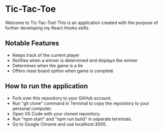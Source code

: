 # Tic-Tac-Toe

Welcome to Tic-Tac-Toe! This is an application created with the purpose of further developing my React Hooks skills.

## Notable Features
- Keeps track of the current player
- Notifies when a winner is determined and displays the winner
- Determines when the game is a tie
- Offers reset board option when game is complete

## How to run the application

- Fork over this repository to your GitHub account.
- Run "git clone" command in Terminal to copy the repository to your personal computer.
- Open VS Code with your cloned repository.
- Run "npm start" and "npm run build" in seperate terminals.
- Go to Google Chrome and use localhost:3000.
